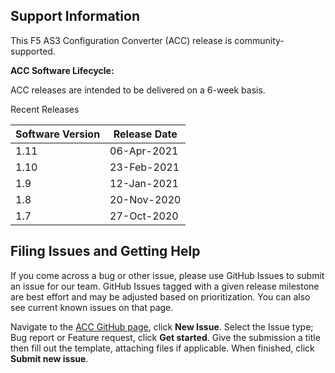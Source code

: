 ## Support Information

This F5 AS3 Configuration Converter (ACC) release is community-supported.

**ACC Software Lifecycle:**

ACC releases are intended to be delivered on a 6-week basis.


Recent Releases

| Software Version | Release Date        | 
| ---------------- | ------------------- | 
| 1.11             | 06-Apr-2021         |
| 1.10             | 23-Feb-2021         |
| 1.9              | 12-Jan-2021         | 
| 1.8              | 20-Nov-2020         |
| 1.7              | 27-Oct-2020         |


## Filing Issues and Getting Help

If you come across a bug or other issue, please use GitHub Issues to submit an issue for our team. 
GitHub Issues tagged with a given release milestone are best effort and may be adjusted based on prioritization.
You can also see current known issues on that page.

Navigate to the [ACC GitHub page](https://github.com/f5devcentral/f5-as3-config-converter/issues), click **New Issue**.
Select the Issue type; Bug report or Feature request, click **Get started**.
Give the submission a title then fill out the template, attaching files if applicable.
When finished, click **Submit new issue**.